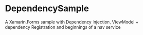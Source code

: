 # DependencySample
 A Xamarin.Forms sample with Dependency Injection, ViewModel + dependency Registration and beginnings of a nav service
